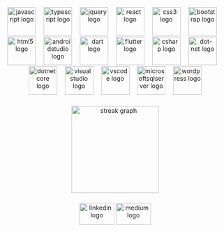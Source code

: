 <div align="center">
  <img src="https://skillicons.dev/icons?i=js" height="65" alt="javascript logo"  />
  <img width="10" />
  <img src="https://skillicons.dev/icons?i=ts" height="65" alt="typescript logo"  />
  <img width="10" />
  <img src="https://skillicons.dev/icons?i=jquery" height="65" alt="jquery logo"  />
  <img width="10" />
  <img src="https://skillicons.dev/icons?i=react" height="65" alt="react logo"  />
  <img width="10" />
  <img src="https://skillicons.dev/icons?i=css" height="65" alt="css3 logo"  />
  <img width="10" />
  <img src="https://skillicons.dev/icons?i=bootstrap" height="65" alt="bootstrap logo"  />
  <img width="10" />
  <img src="https://skillicons.dev/icons?i=html" height="65" alt="html5 logo"  />
  <img width="10" />
  <img src="https://skillicons.dev/icons?i=androidstudio" height="65" alt="androidstudio logo"  />
  <img width="10" />
  <img src="https://skillicons.dev/icons?i=dart" height="65" alt="dart logo"  />
  <img width="10" />
  <img src="https://skillicons.dev/icons?i=flutter" height="65" alt="flutter logo"  />
  <img width="10" />
  <img src="https://skillicons.dev/icons?i=cs" height="65" alt="csharp logo"  />
  <img width="10" />
  <img src="https://skillicons.dev/icons?i=dotnet" height="65" alt="dot-net logo"  />
  <img width="10" />
  <img src="https://cdn.jsdelivr.net/gh/devicons/devicon/icons/dotnetcore/dotnetcore-original.svg" height="65" alt="dotnetcore logo"  />
  <img width="10" />
  <img src="https://skillicons.dev/icons?i=visualstudio" height="65" alt="visualstudio logo"  />
  <img width="10" />
  <img src="https://skillicons.dev/icons?i=vscode" height="65" alt="vscode logo"  />
  <img width="10" />
  <img src="https://cdn.jsdelivr.net/gh/devicons/devicon/icons/microsoftsqlserver/microsoftsqlserver-plain.svg" height="65" alt="microsoftsqlserver logo"  />
  <img width="10" />
  <img src="https://skillicons.dev/icons?i=wordpress" height="65" alt="wordpress logo"  />
</div>

###

<div align="center">
  <img src="https://streak-stats.demolab.com?user=OzanYaprak&locale=en&mode=daily&theme=chartreuse-dark&hide_border=true&border_radius=90&date_format=j/n[/Y]&order=3" height="200" alt="streak graph"  />
</div>

###

<div align="center">
  <a href="https://www.linkedin.com/in/ozanyaprak/" target="_blank"><img src="https://raw.githubusercontent.com/maurodesouza/profile-readme-generator/master/src/assets/icons/social/linkedin/default.svg" width="80" height="50" alt="linkedin logo"  /></a>
  <img src="https://raw.githubusercontent.com/maurodesouza/profile-readme-generator/master/src/assets/icons/social/medium/default.svg" width="80" height="50" alt="medium logo"  />
</div>

###
